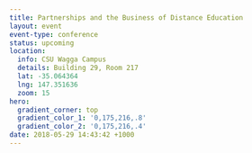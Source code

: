 ```yaml
---
title: Partnerships and the Business of Distance Education
layout: event
event-type: conference
status: upcoming
location:
  info: CSU Wagga Campus
  details: Building 29, Room 217
  lat: -35.064364
  lng: 147.351636
  zoom: 15
hero:
  gradient_corner: top
  gradient_color_1: '0,175,216,.8'
  gradient_color_2: '0,175,216,.4'
date: 2018-05-29 14:43:42 +1000
---
```

